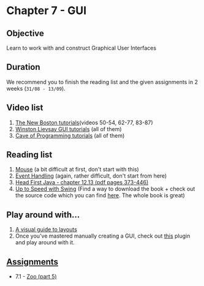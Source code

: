 # Chapter 7 - GUI

## Objective
Learn to work with and construct Graphical User Interfaces 

## Duration
We recommend you to finish the reading list and the given assignments in 2 weeks (`31/08 - 13/09`).

## Video list
1. [The New Boston tutorials](https://www.youtube.com/watch?v=jJjg4JweJZU&list=PLFE2CE09D83EE3E28&index=50)(videos 50-54, 62-77, 83-87)
2. [Winston Lievsay GUI tutorials](https://www.youtube.com/watch?v=mjOicuXEvwg&list=PLA11B442106673455) (all of them)
3. [Cave of Programming tutorials](https://www.youtube.com/watch?v=jUEOWVjnIR8&list=PL3D7046DF2257751F) (all of them)

## Reading list
1. [Mouse](https://github.com/JavaSummer/JavaMainRepo/blob/master/Books%20%2B%20Material/OOP%20Lab/09-Mouse.pdf) (a bit difficult at first, don't start with this)
2. [Event Handling](https://github.com/JavaSummer/JavaMainRepo/blob/master/Books%20%2B%20Material/OOP%20Lab/10-EventHandling.pdf) (again, rather difficult, don't start from here)
3. [Head First Java - chapter 12,13  (pdf pages 373-446)](http://it-ebooks.info/book/3214/)
4. [Up to Speed with Swing](http://www.manning.com/gutz2/)  (Find a way to download the book + check out the source code which you can find [here](http://www.manning-source.com/books/gutz2/gutz2_src.zip). The whole book is great)

## Play around with...
1. [A visual guide to layouts](https://docs.oracle.com/javase/tutorial/uiswing/layout/visual.html)
2. Once you've mastered manually creating a GUI, check out [this](https://www.youtube.com/watch?v=oeswfZz4IW0) plugin and play around with it. 


## [Assignments](https://github.com/JavaSummer/JavaMainRepo/tree/master/Content/Chapter%207%20-%20GUI/Assignments)
- 7.1 - [Zoo (part 5)](https://github.com/JavaSummer/JavaMainRepo/blob/master/Content/Chapter%207%20-%20GUI/Assignments/Zoo%20(part%205).pdf)